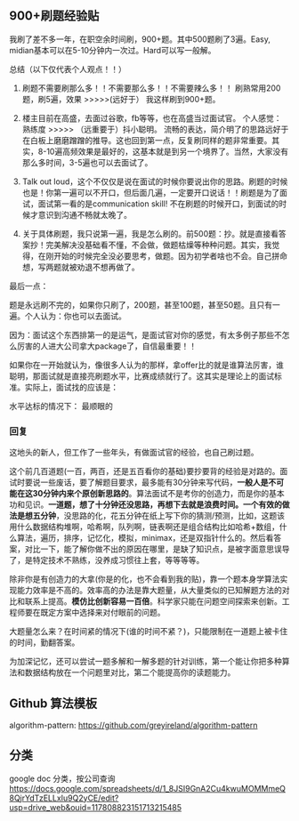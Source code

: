 


## 900+刷题经验贴

我刷了差不多一年，在职空余时间刷，900+题。其中500题刷了3遍。Easy, midian基本可以在5-10分钟内一次过。Hard可以写一般解。

总结（以下仅代表个人观点！！）

1.  刷题不需要刷那么多！！不需要那么多！！不需要辣么多！！ 刷熟常用200题，刷5遍，效果 >>>>>(远好于） 我这样刷到900+题。

2.  楼主目前在高盛，去面过谷歌，fb等等，也在高盛当过面试官。 个人感觉： 熟练度 >>>>> （远重要于）抖小聪明。 流畅的表达，简介明了的思路远好于在白板上磨磨蹭蹭的推导。这也回到第一点，反复刷同样的题非常重要。其实，8-10遍高频效果是最好的，这基本就是到另一个境界了。当然，大家没有那么多时间，3-5遍也可以去面试了。

3.  Talk out loud，这个不仅仅是说在面试的时候你要说出你的思路。刷题的时候也是！你第一遍可以不开口，但后面几遍，一定要开口说话！！刷题是为了面试，面试第一看的是communication skill! 不在刷题的时候开口，到面试的时候才意识到沟通不畅就太晚了。

4. 关于具体刷题，我只说第一遍，我是怎么刷的。前500题：抄。就是直接看答案抄！完美解决没基础看不懂，不会做，做题枯燥等种种问题。其实，我觉得，在刚开始的时候完全没必要思考，做题。因为初学者啥也不会。自己拼命想，写两题就被劝退不想再做了。

最后一点：

题是永远刷不完的，如果你只刷了，200题，甚至100题，甚至50题。且只有一遍。个人认为：你也可以去面试。

因为：面试这个东西排第一的是运气，是面试官对你的感觉，有太多例子那些不怎么厉害的人进大公司拿大package了，自信最重要！！

如果你在一开始就认为，像很多人认为的那样，拿offer比的就是谁算法厉害，谁聪明，那面试就是直接亮刷题水平，比赛成绩就行了。这其实是理论上的面试标准。实际上，面试找的应该是：

水平达标的情况下： 最顺眼的


### 回复

这地头的新人，但工作了一些年头，有做面试官的经验，也自己刷过题。

这个前几百道题(一百，两百，还是五百看你的基础)要抄要背的经验是对路的。面试时要说一些废话，要了解题目要求，最多能有30分钟来写代码，**一般人是不可能在这30分钟内来个原创新思路的**。算法面试不是考你的创造力，而是你的基本功和见识。**一道题，想了十分钟还没思路，再想下去就是浪费时间。一个有效的做法是想五分钟**，没思路的化，花五分钟在纸上写下你的猜测/预测，比如，这题该用什么数据结构堆啊，哈希啊，队列啊，链表啊还是组合结构比如哈希+数组，什么算法，遍历，排序，记忆化，模拟，minimax，还是双指针什么的。然后看答案，对比一下，能了解你做不出的原因在哪里，是缺了知识点，是被字面意思误导了，是特定技术不熟练，没养成习惯往上套，等等等等。

除非你是有创造力的大拿(你是的化，也不会看到我的贴)，靠一个题本身学算法实现能力效率是不高的。效率高的办法是靠大题量，从大量类似的已知解题方法的对比和联系上提高。**模仿比创新容易一百倍**。科学家只能在问题空间探索来创新。工程师要在既定方案中选择来对付眼前的问题。

大题量怎么来？在时间紧的情况下(谁的时间不紧？)，只能限制在一道题上被卡住的时间，勤翻答案。

为加深记忆，还可以尝试一题多解和一解多题的针对训练，第一个能让你把多种算法和数据结构放在一个问题里对比，第二个能提高你的读题能力。


## Github 算法模板

algorithm-pattern: https://github.com/greyireland/algorithm-pattern

## 分类

google doc 分类，按公司查询 
https://docs.google.com/spreadsheets/d/1_8JSI9GnA2Cu4kwuMOMMmeQ8QjrYdTzELLxIu9Q2yCE/edit?usp=drive_web&ouid=117808823151713215485